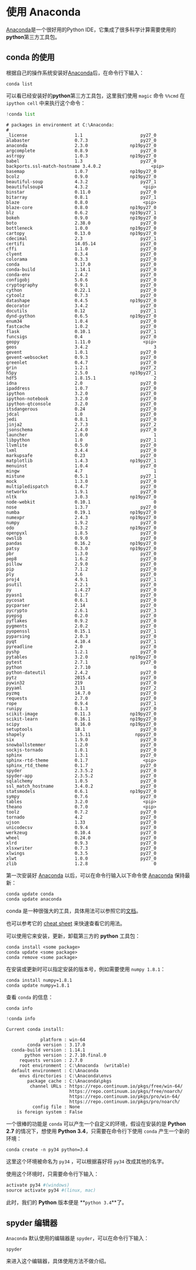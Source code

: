 # 使用 Anaconda

[Anaconda](http://www.continuum.io/downloads)是一个很好用的Python IDE，它集成了很多科学计算需要使用的**python**第三方工具包。

## conda 的使用 

根据自己的操作系统安装好[Anaconda](http://www.continuum.io/downloads)后，在命令行下输入：

    conda list

可以看已经安装好的**python**第三方工具包，这里我们使用 `magic` 命令 `%%cmd` 在 `ipython cell` 中来执行这个命令：


```python
!conda list
```

    # packages in environment at C:\Anaconda:
    #
    _license                  1.1                      py27_0  
    alabaster                 0.7.3                    py27_0  
    anaconda                  2.3.0                np19py27_0  
    argcomplete               0.8.9                    py27_0  
    astropy                   1.0.3                np19py27_0  
    babel                     1.3                      py27_0  
    backports.ssl-match-hostname 3.4.0.2                   <pip>
    basemap                   1.0.7                np19py27_0  
    bcolz                     0.9.0                np19py27_0  
    beautiful-soup            4.3.2                    py27_1  
    beautifulsoup4            4.3.2                     <pip>
    binstar                   0.11.0                   py27_0  
    bitarray                  0.8.1                    py27_1  
    blaze                     0.8.0                     <pip>
    blaze-core                0.8.0                np19py27_0  
    blz                       0.6.2                np19py27_1  
    bokeh                     0.9.0                np19py27_0  
    boto                      2.38.0                   py27_0  
    bottleneck                1.0.0                np19py27_0  
    cartopy                   0.13.0               np19py27_0  
    cdecimal                  2.3                      py27_1  
    certifi                   14.05.14                 py27_0  
    cffi                      1.1.0                    py27_0  
    clyent                    0.3.4                    py27_0  
    colorama                  0.3.3                    py27_0  
    conda                     3.17.0                   py27_0  
    conda-build               1.14.1                   py27_0  
    conda-env                 2.4.2                    py27_0  
    configobj                 5.0.6                    py27_0  
    cryptography              0.9.1                    py27_0  
    cython                    0.22.1                   py27_0  
    cytoolz                   0.7.3                    py27_0  
    datashape                 0.4.5                np19py27_0  
    decorator                 3.4.2                    py27_0  
    docutils                  0.12                     py27_1  
    dynd-python               0.6.5                np19py27_0  
    enum34                    1.0.4                    py27_0  
    fastcache                 1.0.2                    py27_0  
    flask                     0.10.1                   py27_1  
    funcsigs                  0.4                      py27_0  
    geopy                     1.11.0                    <pip>
    geos                      3.4.2                         3  
    gevent                    1.0.1                    py27_0  
    gevent-websocket          0.9.3                    py27_0  
    greenlet                  0.4.7                    py27_0  
    grin                      1.2.1                    py27_2  
    h5py                      2.5.0                np19py27_1  
    hdf5                      1.8.15.1                      2  
    idna                      2.0                      py27_0  
    ipaddress                 1.0.7                    py27_0  
    ipython                   3.2.0                    py27_0  
    ipython-notebook          3.2.0                    py27_0  
    ipython-qtconsole         3.2.0                    py27_0  
    itsdangerous              0.24                     py27_0  
    jdcal                     1.0                      py27_0  
    jedi                      0.8.1                    py27_0  
    jinja2                    2.7.3                    py27_2  
    jsonschema                2.4.0                    py27_0  
    launcher                  1.0.0                         1  
    libpython                 1.0                      py27_1  
    llvmlite                  0.5.0                    py27_0  
    lxml                      3.4.4                    py27_0  
    markupsafe                0.23                     py27_0  
    matplotlib                1.4.3                np19py27_1  
    menuinst                  1.0.4                    py27_0  
    mingw                     4.7                           1  
    mistune                   0.5.1                    py27_1  
    mock                      1.3.0                    py27_0  
    multipledispatch          0.4.7                    py27_0  
    networkx                  1.9.1                    py27_0  
    nltk                      3.0.3                np19py27_0  
    node-webkit               0.10.1                        0  
    nose                      1.3.7                    py27_0  
    numba                     0.19.1               np19py27_0  
    numexpr                   2.4.3                np19py27_0  
    numpy                     1.9.2                    py27_0  
    odo                       0.3.2                np19py27_0  
    openpyxl                  1.8.5                    py27_0  
    owslib                    0.9.0                    py27_0  
    pandas                    0.16.2               np19py27_0  
    patsy                     0.3.0                np19py27_0  
    pbr                       1.3.0                    py27_0  
    pep8                      1.6.2                    py27_0  
    pillow                    2.9.0                    py27_0  
    pip                       7.1.2                    py27_0  
    ply                       3.6                      py27_0  
    proj4                     4.9.1                    py27_1  
    psutil                    2.2.1                    py27_0  
    py                        1.4.27                   py27_0  
    pyasn1                    0.1.7                    py27_0  
    pycosat                   0.6.1                    py27_0  
    pycparser                 2.14                     py27_0  
    pycrypto                  2.6.1                    py27_3  
    pyepsg                    0.2.0                    py27_0  
    pyflakes                  0.9.2                    py27_0  
    pygments                  2.0.2                    py27_0  
    pyopenssl                 0.15.1                   py27_1  
    pyparsing                 2.0.3                    py27_0  
    pyqt                      4.10.4                   py27_1  
    pyreadline                2.0                      py27_0  
    pyshp                     1.2.1                    py27_0  
    pytables                  3.2.0                np19py27_0  
    pytest                    2.7.1                    py27_0  
    python                    2.7.10                        0  
    python-dateutil           2.4.2                    py27_0  
    pytz                      2015.4                   py27_0  
    pywin32                   219                      py27_0  
    pyyaml                    3.11                     py27_2  
    pyzmq                     14.7.0                   py27_0  
    requests                  2.7.0                    py27_0  
    rope                      0.9.4                    py27_1  
    runipy                    0.1.3                    py27_0  
    scikit-image              0.11.3               np19py27_0  
    scikit-learn              0.16.1               np19py27_0  
    scipy                     0.16.0               np19py27_0  
    setuptools                18.1                     py27_0  
    shapely                   1.5.11                 nppy27_0  
    six                       1.9.0                    py27_0  
    snowballstemmer           1.2.0                    py27_0  
    sockjs-tornado            1.0.1                    py27_0  
    sphinx                    1.3.1                    py27_0  
    sphinx-rtd-theme          0.1.7                     <pip>
    sphinx_rtd_theme          0.1.7                    py27_0  
    spyder                    2.3.5.2                  py27_0  
    spyder-app                2.3.5.2                  py27_0  
    sqlalchemy                1.0.5                    py27_0  
    ssl_match_hostname        3.4.0.2                  py27_0  
    statsmodels               0.6.1                np19py27_0  
    sympy                     0.7.6                    py27_0  
    tables                    3.2.0                     <pip>
    theano                    0.7.0                     <pip>
    toolz                     0.7.2                    py27_0  
    tornado                   4.2                      py27_0  
    ujson                     1.33                     py27_0  
    unicodecsv                0.9.4                    py27_0  
    werkzeug                  0.10.4                   py27_0  
    wheel                     0.24.0                   py27_0  
    xlrd                      0.9.3                    py27_0  
    xlsxwriter                0.7.3                    py27_0  
    xlwings                   0.3.5                    py27_0  
    xlwt                      1.0.0                    py27_0  
    zlib                      1.2.8                         0  


第一次安装好 [Anaconda](http://www.continuum.io/downloads) 以后，可以在命令行输入以下命令使 [Anaconda](http://www.continuum.io/downloads) 保持最新：

    conda update conda
    conda update anaconda

conda 是一种很强大的工具，具体用法可以参照它的[文档](http://conda.pydata.org/docs/)。

也可以参考它的 [cheat sheet](http://conda.pydata.org/docs/_downloads/conda-cheatsheet.pdf) 来快速查看它的用法。

可以使用它来安装，更新，卸载第三方的 **python** 工具包：

    conda install <some package>
    conda update <some package>
    conda remove <some package>

在安装或更新时可以指定安装的版本号，例如需要使用 `numpy 1.8.1`：

    conda install numpy=1.8.1
    conda update numpy=1.8.1

查看 `conda` 的信息：

    conda info


```python
!conda info
```

    Current conda install:
    
                 platform : win-64
            conda version : 3.17.0
      conda-build version : 1.14.1
           python version : 2.7.10.final.0
         requests version : 2.7.0
         root environment : C:\Anaconda  (writable)
      default environment : C:\Anaconda
         envs directories : C:\Anaconda\envs
            package cache : C:\Anaconda\pkgs
             channel URLs : https://repo.continuum.io/pkgs/free/win-64/
                            https://repo.continuum.io/pkgs/free/noarch/
                            https://repo.continuum.io/pkgs/pro/win-64/
                            https://repo.continuum.io/pkgs/pro/noarch/
              config file : None
        is foreign system : False
    


一个很棒的功能是 `conda` 可以产生一个自定义的环境，假设在安装的是 **Python 2.7** 的情况下，想使用 **Python 3.4**，只需要在命令行下使用 `conda` 产生一个新的环境：

    conda create -n py34 python=3.4

这里这个环境被命名为 `py34` ，可以根据喜好将 `py34` 改成其他的名字。

使用这个环境时，只需要命令行下输入：

``` python
activate py34 #(windows)
source activate py34 #(linux, mac)
```

此时，我们的 **Python** 版本便是 **`python 3.4`**了。

## spyder 编辑器

`Anaconda` 默认使用的编辑器是 `spyder`，可以在命令行下输入：

    spyder

来进入这个编辑器，具体使用方法不做介绍。
